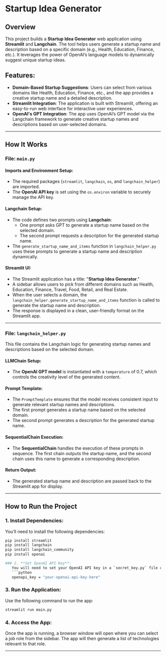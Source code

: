 # Startup Idea Generator

## Overview
This project builds a **Startup Idea Generator** web application using **Streamlit** and **Langchain**. The tool helps users generate a startup name and description based on a specific domain (e.g., Health, Education, Finance, etc.). It leverages the power of OpenAI’s language models to dynamically suggest unique startup ideas.

## Features:
- **Domain-Based Startup Suggestions**: Users can select from various domains like Health, Education, Finance, etc., and the app provides a creative startup name and a detailed description.
- **Streamlit Integration**: The application is built with Streamlit, offering an easy-to-run web interface for interactive user experiences.
- **OpenAI's GPT Integration**: The app uses OpenAI’s GPT model via the Langchain framework to generate creative startup names and descriptions based on user-selected domains.

---

## How It Works

### File: `main.py`

#### Imports and Environment Setup:
- The required packages (`streamlit`, `langchain`, `os`, and `langchain_helper`) are imported.
- The **OpenAI API key** is set using the `os.environ` variable to securely manage the API key.

#### Langchain Setup:
- The code defines two prompts using **Langchain**:
  - One prompt asks GPT to generate a startup name based on the selected domain.
  - The second prompt requests a description for the generated startup name.
- The `generate_startup_name_and_items` function in `langchain_helper.py` uses these prompts to generate a startup name and description dynamically.

#### Streamlit UI:
- The Streamlit application has a title: "**Startup Idea Generator**."
- A sidebar allows users to pick from different domains such as Health, Education, Finance, Travel, Food, Retail, and Real Estate.
- When the user selects a domain, the `langchain_helper.generate_startup_name_and_items` function is called to generate the startup name and description.
- The response is displayed in a clean, user-friendly format on the Streamlit app.

---

### File: `langchain_helper.py`
This file contains the Langchain logic for generating startup names and descriptions based on the selected domain.

#### LLMChain Setup:
- The **OpenAI GPT model** is instantiated with a `temperature` of 0.7, which controls the creativity level of the generated content.

#### Prompt Template:
- The `PromptTemplate` ensures that the model receives consistent input to generate relevant startup names and descriptions.
- The first prompt generates a startup name based on the selected domain.
- The second prompt generates a description for the generated startup name.

#### SequentialChain Execution:
- The **SequentialChain** handles the execution of these prompts in sequence. The first chain outputs the startup name, and the second chain uses this name to generate a corresponding description.

#### Return Output:
- The generated startup name and description are passed back to the Streamlit app for display.

---

## How to Run the Project

### 1. Install Dependencies:
You’ll need to install the following dependencies:

```bash
pip install streamlit
pip install langchain
pip install langchain_community
pip install openai

### 2. **Set OpenAI API Key**:
   You will need to set your OpenAI API key in a `secret_key.py` file or as an environment variable:
   ```python
   openapi_key = "your-openai-api-key-here"
   ```

### 3. **Run the Application**:
   Use the following command to run the app:
   ```bash
   streamlit run main.py
   ```

### 4. **Access the App**:
   Once the app is running, a browser window will open where you can select a job role from the sidebar. The app will then generate a list of technologies relevant to that role.

---
